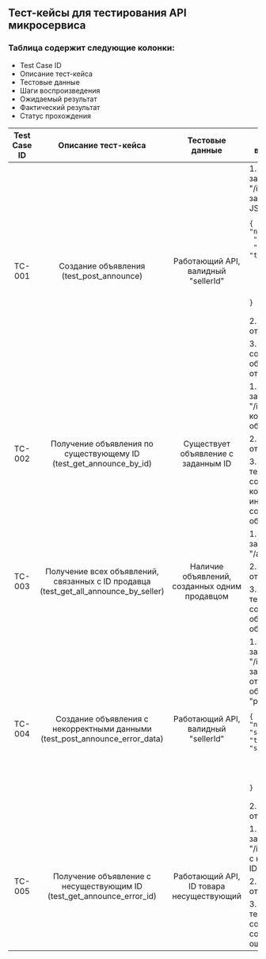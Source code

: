 ## Тест-кейсы для тестирования API микросервиса

### Таблица содержит следующие колонки:
- Test Case ID
- Описание тест-кейса
- Тестовые данные
- Шаги воспроизведения
- Ожидаемый результат
- Фактический результат
- Статус прохождения

<table>
    <thead>
        <tr>
            <th>Test Case ID</th>
            <th>Описание тест-кейса</th>
            <th>Тестовые данные</th>
            <th>Шаги воспроизведения</th>
            <th>Ожидаемый результат</th>
            <th>Фактический результат</th>
            <th>Статус прохождения</th>
        </tr>
    </thead>
    <tbody>
        <tr>
            <td rowspan=3 align="center">TC-001</td>
            <td rowspan=3 align="center">Создание объявления (test_post_announce)</td>
            <td rowspan=3 align="center">Работающий API, валидный "sellerId"</td>
            <td align="left">1. Отправить POST-запрос на эндпоинт "/item" с телом запроса в формате JSON:
		
```
{
"name": "Nokia",
 "price": 12500,
 "sellerId": "test_seller_ID",
	"statistics": {
 	"contacts": 25,
 	"like": 15, 
 	"viewCount": 17
 	}    
} 
```
</td> 
<td rowspan=3 align="left">
	        <ul type="disc">
		    <li>Статус ответа: 200 OK</li>
		    <li>В теле ответа присутствует строка: "Сохранили объявление - ID", где ID это уникальный идентификатор объявления.</li>
	        </ul> 
	    </td>
 	    <td rowspan=3 align="left">Сервер возвращает статус 200 OK, в ответе присутствует сообщение с ID объявления.</td>
  	    <td rowspan=3 align="center">FAILED</td>
 	</tr>
        <tr>
            <td align="left">2. Проверить статус ответа.</td>
        </tr>
	<tr>
            <td align="left">3. Извлечь ID созданного объявления из ответа.</td>
        </tr>
        <tr>
            <td rowspan=3 align="center">TC-002</td>
            <td rowspan=3 align="center">Получение объявления по существующему ID (test_get_announce_by_id)</td>
            <td rowspan=3 align="center">Существует объявление с заданным ID</td>
	    <td align="left">1. Отправить GET-запрос на эндпоинт "/item/ID" с корректным ID объявления.</td>
	    <td rowspan=3 align="left">
	    	<ul type="disc">
		    <li>Статус ответа: 200 OK</li>
		    <li>В теле ответа содержится объект с полями 'name', 'price', 'sellerId', 'statistics' и т.д.</li>
	    	</ul>
	    </td>
	    <td rowspan=3 align="left">Если ID объявления существует и он корректный, сервер возвращает данные по объявлению.</td>
	    <td rowspan=3 align="center">PASSED</td>
	</tr>
	    <td align="left">2. Проверить статус ответа.</td>
	<tr>
	    <td align="left">3. Убедиться, что в теле ответа содержится корректная информация о созданном объявлении.</td>
	</tr>
         <tr>
            <td rowspan=3 align="center">TC-003</td>
            <td rowspan=3 align="center">Получение всех объявлений, связанных с ID продавца (test_get_all_announce_by_seller)</td>
            <td rowspan=3 align="center">Наличие объявлений, созданных одним продавцом</td>
	    <td align="left">1. Отправить GET-запрос на эндпоинт "/api/1/sellerID/item".</td>
	    <td rowspan=3 align="left">
	    	<ul type="disc">
		    <li>Статус ответа: 200 OK</li>
		    <li>В теле ответа содержится список объявлений продавца, связанных с его ID.</li>
	    	</ul>
	    </td>
	    <td rowspan=3 align="left">Запрос возвращает все объявления продавца корректно.</td>
	    <td rowspan=3 align="center">PASSED</td>
	</tr>
 	<tr>
	    <td align="left">2. Проверить статус ответа.</td>
	</tr>
	<tr>
	    <td align="left">3. Убедиться, что в теле ответа содержатся объекты объявлений.</td>
	</tr>
            <td rowspan=2 align="center">TC-004</td>
            <td rowspan=2 align="center">Создание объявления с некорректными данными (test_post_announce_error_data)</td>
            <td rowspan=2 align="center">Работающий API, валидный "sellerId"</td>
	    <td align="left">1. Отправить POST-запрос на эндпоинт "/item" с телом запроса, в котором отсутствует обязательное поле "price":

```
{
"name": "Nokia",
"sellerId": "test_seller_ID",
"statistics": {
	"contacts": 25,
	"like": 15,
	"viewCount": 17
       }
}
```
</td>
<td rowspan=2 align="left">
	    	<ul type="disc">
		    <li>Статус ответа: 400 Bad Request.</li>
		    <li>В теле ответа содержится сообщение об ошибке валидации, указывающее на отсутствие поля 'price'.</li>
	    	</ul>
	    </td>
	    <td rowspan=2 align="left">Сервер возвращает ответ со статусом 200 OK, что является некорректным поведением.</td>
	    <td rowspan=2 align="center">FAILED</td>
	</tr>
 	<tr>
	    <td align="left">2. Проверить статус ответа.</td>
	</tr>
            <td rowspan=3 align="center">TC-005</td>
            <td rowspan=3 align="center">Получение объявление с несуществующим ID (test_get_announce_error_id)</td>
            <td rowspan=3 align="center">Работающий API, ID товара несуществующий</td>
	    <td align="left">1. Отправить GET-запрос на эндпоинт "/item/test_error_ID" с несуществующим ID объявления.</td>
	    <td rowspan=3 align="left">
	    	<ul type="disc">
		    <li>Статус ответа: 404 Not Found.</li>
		    <li>В теле ответа содержится объект с сообщением об ошибке (например, `"item not found"`).</li>
	    	</ul>
	    </td>
	    <td rowspan=3 align="left">Сервер корректно возвращает ответ со статусом 404 Not Found.</td>
	    <td rowspan=3 align="center">PASSED</td>
	</tr>
	    <td align="left">2. Проверить статус ответа.</td>
	<tr>
	    <td align="left">3. Убедиться, что в теле ответа содержится сообщение об ошибке.</td>
	</tr>
    </tbody>
</table>
